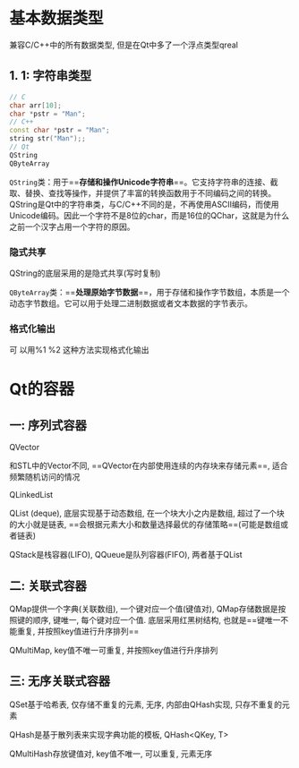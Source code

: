 # 基本数据类型

兼容C/C++中的所有数据类型, 但是在Qt中多了一个浮点类型qreal

## 1. 1: 字符串类型

```c++
// C
char arr[10];
char *pstr = "Man";
// C++
const char *pstr = "Man";
string str("Man");;
// Qt
QString
QByteArray
```

`QString`类：用于==**存储和操作Unicode字符串**==。它支持字符串的连接、截取、替换、查找等操作，并提供了丰富的转换函数用于不同编码之间的转换。QString是Qt中的字符串类，与C/C++不同的是，不再使用ASCII编码，而使用Unicode编码。因此一个字符不是8位的char，而是16位的QChar，这就是为什么之前一个汉字占用一个字符的原因。

### 隐式共享

QString的底层采用的是隐式共享(写时复制)



`QByteArray`类：==**处理原始字节数据**==，用于存储和操作字节数组，本质是一个动态字节数组。它可以用于处理二进制数据或者文本数据的字节表示。



### 格式化输出

可 以用%1 %2 这种方法实现格式化输出





# Qt的容器 

## 一: 序列式容器

QVector

和STL中的Vector不同, ==QVector在内部使用连续的内存块来存储元素==, 适合频繁随机访问的情况

QLinkedList

QList (deque), 底层实现基于动态数组, 在一个块大小之内是数组, 超过了一个块的大小就是链表, ==会根据元素大小和数量选择最优的存储策略==(可能是数组或者链表)

QStack是栈容器(LIFO), QQueue是队列容器(FIFO), 两者基于QList





## 二: 关联式容器

QMap提供一个字典(关联数组), 一个键对应一个值(键值对), QMap存储数据是按照键的顺序, 键唯一, 每个键对应一个值. 底层采用红黑树结构, 也就是==键唯一不能重复, 并按照key值进行升序排列==

QMultiMap, key值不唯一可重复, 并按照key值进行升序排列



## 三: 无序关联式容器

QSet基于哈希表, 仅存储不重复的元素, 无序, 内部由QHash实现, 只存不重复的元素

QHash是基于散列表来实现字典功能的模板, QHash<QKey, T>

QMultiHash存放键值对, key值不唯一, 可以重复, 元素无序